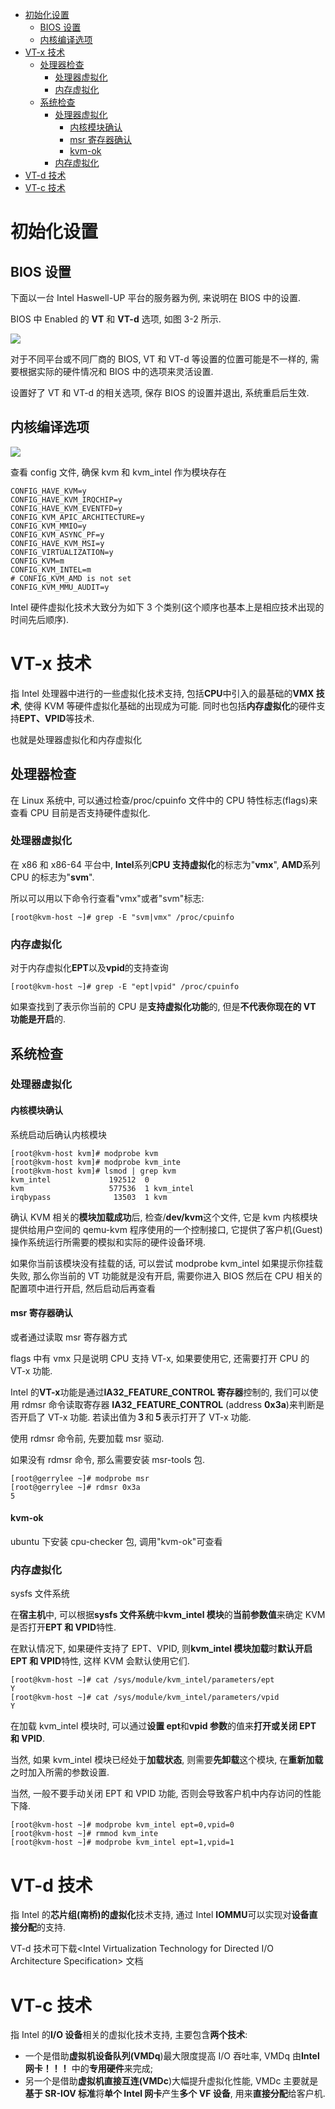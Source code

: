 
<!-- @import "[TOC]" {cmd="toc" depthFrom=1 depthTo=6 orderedList=false} -->

<!-- code_chunk_output -->

- [初始化设置](#初始化设置)
  - [BIOS 设置](#bios-设置)
  - [内核编译选项](#内核编译选项)
- [VT-x 技术](#vt-x-技术)
  - [处理器检查](#处理器检查)
    - [处理器虚拟化](#处理器虚拟化)
    - [内存虚拟化](#内存虚拟化)
  - [系统检查](#系统检查)
    - [处理器虚拟化](#处理器虚拟化-1)
      - [内核模块确认](#内核模块确认)
      - [msr 寄存器确认](#msr-寄存器确认)
      - [kvm-ok](#kvm-ok)
    - [内存虚拟化](#内存虚拟化-1)
- [VT-d 技术](#vt-d-技术)
- [VT-c 技术](#vt-c-技术)

<!-- /code_chunk_output -->

# 初始化设置

## BIOS 设置

下面以一台 Intel Haswell-UP 平台的服务器为例, 来说明在 BIOS 中的设置.

BIOS 中 Enabled 的 **VT** 和 **VT-d** 选项, 如图 3-2 所示.

![](./images/2019-05-15-09-02-49.png)

对于不同平台或不同厂商的 BIOS, VT 和 VT\-d 等设置的位置可能是不一样的, 需要根据实际的硬件情况和 BIOS 中的选项来灵活设置.

设置好了 VT 和 VT\-d 的相关选项, 保存 BIOS 的设置并退出, 系统重启后生效.

## 内核编译选项

![](./images/2019-05-15-11-09-31.png)

查看 config 文件, 确保 kvm 和 kvm\_intel 作为模块存在

```
CONFIG_HAVE_KVM=y
CONFIG_HAVE_KVM_IRQCHIP=y
CONFIG_HAVE_KVM_EVENTFD=y
CONFIG_KVM_APIC_ARCHITECTURE=y
CONFIG_KVM_MMIO=y
CONFIG_KVM_ASYNC_PF=y
CONFIG_HAVE_KVM_MSI=y
CONFIG_VIRTUALIZATION=y
CONFIG_KVM=m
CONFIG_KVM_INTEL=m
# CONFIG_KVM_AMD is not set
CONFIG_KVM_MMU_AUDIT=y
```

Intel 硬件虚拟化技术大致分为如下 3 个类别(这个顺序也基本上是相应技术出现的时间先后顺序).

# VT-x 技术

指 Intel 处理器中进行的一些虚拟化技术支持, 包括**CPU**中引入的最基础的**VMX 技术**, 使得 KVM 等硬件虚拟化基础的出现成为可能. 同时也包括**内存虚拟化**的硬件支持**EPT、VPID**等技术.

也就是处理器虚拟化和内存虚拟化

## 处理器检查

在 Linux 系统中, 可以通过检查/proc/cpuinfo 文件中的 CPU 特性标志(flags)来查看 CPU 目前是否支持硬件虚拟化.

### 处理器虚拟化

在 x86 和 x86\-64 平台中, **Intel**系列**CPU 支持虚拟化**的标志为"**vmx**", **AMD**系列 CPU 的标志为"**svm**".

所以可以用以下命令行查看"vmx"或者"svm"标志:

```
[root@kvm-host ~]# grep -E "svm|vmx" /proc/cpuinfo
```

### 内存虚拟化

对于内存虚拟化**EPT**以及**vpid**的支持查询

```
[root@kvm-host ~]# grep -E "ept|vpid" /proc/cpuinfo
```

如果查找到了表示你当前的 CPU 是**支持虚拟化功能**的, 但是**不代表你现在的 VT 功能是开启**的.

## 系统检查

### 处理器虚拟化

#### 内核模块确认

系统启动后确认内核模块

```
[root@kvm-host kvm]# modprobe kvm
[root@kvm-host kvm]# modprobe kvm_inte
[root@kvm-host kvm]# lsmod | grep kvm
kvm_intel             192512  0
kvm                   577536  1 kvm_intel
irqbypass              13503  1 kvm
```

确认 KVM 相关的**模块加载成功**后, 检查/**dev/kvm**这个文件, 它是 kvm 内核模块提供给用户空间的 qemu\-kvm 程序使用的一个控制接口, 它提供了客户机(Guest)操作系统运行所需要的模拟和实际的硬件设备环境.

如果你当前该模块没有挂载的话, 可以尝试 modprobe kvm\_intel 如果提示你挂载失败, 那么你当前的 VT 功能就是没有开启, 需要你进入 BIOS 然后在 CPU 相关的配置项中进行开启, 然后启动后再查看

#### msr 寄存器确认

或者通过读取 msr 寄存器方式

flags 中有 vmx 只是说明 CPU 支持 VT\-x, 如果要使用它, 还需要打开 CPU 的 VT\-x 功能.

Intel 的**VT\-x**功能是通过**IA32\_FEATURE\_CONTROL 寄存器**控制的, 我们可以使用 rdmsr 命令读取寄存器 **IA32\_FEATURE\_CONTROL** (address **0x3a**)来判断是否开启了 VT\-x 功能. 若读出值为**３**和**５**表示打开了 VT\-x 功能.

使用 rdmsr 命令前, 先要加载 msr 驱动.

如果没有 rdmsr 命令, 那么需要安装 msr\-tools 包.

```
[root@gerrylee ~]# modprobe msr
[root@gerrylee ~]# rdmsr 0x3a
5
```

#### kvm-ok

ubuntu 下安装 cpu\-checker 包, 调用"kvm\-ok"可查看

### 内存虚拟化

sysfs 文件系统

在**宿主机**中, 可以根据**sysfs 文件系统**中**kvm\_intel 模块**的**当前参数值**来确定 KVM 是否打开**EPT 和 VPID**特性.

在默认情况下, 如果硬件支持了 EPT、VPID, 则**kvm\_intel 模块加载**时**默认开启 EPT 和 VPID**特性, 这样 KVM 会默认使用它们.

```
[root@kvm-host ~]# cat /sys/module/kvm_intel/parameters/ept
Y
[root@kvm-host ~]# cat /sys/module/kvm_intel/parameters/vpid
Y
```

在加载 kvm\_intel 模块时, 可以通过**设置 ept**和**vpid 参数**的值来**打开或关闭 EPT 和 VPID**.

当然, 如果 kvm\_intel 模块已经处于**加载状态**, 则需要**先卸载**这个模块, 在**重新加载**之时加入所需的参数设置.

当然, 一般不要手动关闭 EPT 和 VPID 功能, 否则会导致客户机中内存访问的性能下降.

```
[root@kvm-host ~]# modprobe kvm_intel ept=0,vpid=0
[root@kvm-host ~]# rmmod kvm_inte
[root@kvm-host ~]# modprobe kvm_intel ept=1,vpid=1
```

# VT-d 技术

指 Intel 的**芯片组(南桥)的虚拟化**技术支持, 通过 Intel **IOMMU**可以实现对**设备直接分配**的支持.

VT-d 技术可下载<Intel Virtualization Technology for Directed I/O Architecture Specification> 文档

# VT-c 技术

指 Intel 的**I/O 设备**相关的虚拟化技术支持, 主要包含**两个技术**:

- 一个是借助**虚拟机设备队列(VMDq**)最大限度提高 I/O 吞吐率, VMDq 由**Intel 网卡！！！** 中的**专用硬件**来完成;
- 另一个是借助**虚拟机直接互连(VMDc**)大幅提升虚拟化性能, VMDc 主要就是**基于 SR\-IOV 标准**将**单个 Intel 网卡**产生**多个 VF 设备**, 用来**直接分配**给客户机.